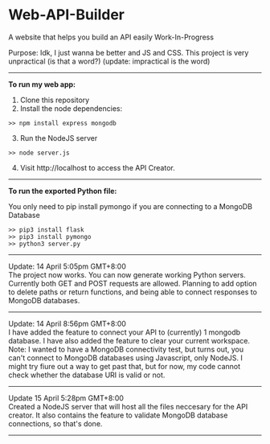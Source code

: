 # Web-API-Builder
A website that helps you build an API easily
Work-In-Progress

Purpose: Idk, I just wanna be better and JS and CSS. This project is very unpractical (is that a word?) (update: impractical is the word)

<hr/>

**To run my web app:**

1. Clone this repository
2. Install the node dependencies:
```
>> npm install express mongodb
```
3. Run the NodeJS server
```
>> node server.js
```
4. Visit http://localhost to access the API Creator.

<hr/>

**To run the exported Python file:**

You only need to pip install pymongo if you are connecting to a MongoDB Database

```
>> pip3 install flask
>> pip3 install pymongo
>> python3 server.py
```

<hr/>

Update: 14 April 5:05pm GMT+8:00<br/>
The project now works. You can now generate working Python servers. Currently both GET and POST requests are allowed.
Planning to add option to delete paths or return functions, and being able to connect responses to MongoDB databases.

<hr/>

Update: 14 April 8:56pm GMT+8:00<br/>
I have added the feature to connect your API to (currently) 1 mongodb database. I have also added the feature to clear your current workspace.  
Note: I wanted to have a MongoDB connectivity test, but turns out, you can't connect to MongoDB databases using Javascript, only NodeJS. I might try fiure out a way to get past that, but for now, my code cannot check whether the database URI is valid or not.

<hr/>

Update 15 April 5:28pm GMT+8:00<br/>
Created a NodeJS server that will host all the files neccesary for the API creator. It also contains the feature to validate MongoDB database connections, so that's done.

<hr/>
